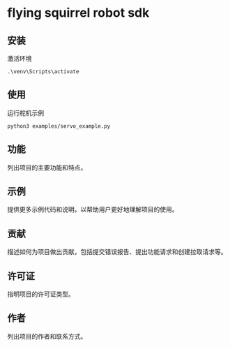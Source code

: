 # flying squirrel robot sdk

## 安装

激活环境
```shell
.\venv\Scripts\activate
```

## 使用

运行舵机示例
```shell
python3 examples/servo_example.py
```

## 功能

列出项目的主要功能和特点。

## 示例

提供更多示例代码和说明，以帮助用户更好地理解项目的使用。

## 贡献

描述如何为项目做出贡献，包括提交错误报告、提出功能请求和创建拉取请求等。

## 许可证

指明项目的许可证类型。

## 作者

列出项目的作者和联系方式。
